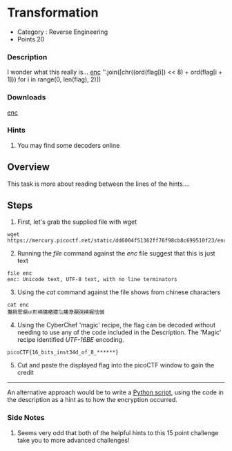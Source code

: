 # Transformation
- Category : Reverse Engineering
- Points 20

### Description

I wonder what this really is... [enc](https://mercury.picoctf.net/static/dd6004f51362ff76f98cb8c699510f23/enc) ''.join([chr((ord(flag[i]) << 8) + ord(flag[i + 1])) for i in range(0, len(flag), 2)])

### Downloads
[enc](./enc)

### Hints

1. You may find some decoders online


## Overview

This task is more about reading between the lines of the hints....

## Steps

1. First, let's grab the supplied file with wget

```
wget https://mercury.picoctf.net/static/dd6004f51362ff76f98cb8c699510f23/enc
```


2. Running the *file* command against the *enc* file suggest that this is just text
```
file enc
enc: Unicode text, UTF-8 text, with no line terminators
```

3. Using the *cat* command against the file shows from chinese characters
```
cat enc
灩捯䍔䙻ㄶ形楴獟楮獴㌴摟潦弸弰摤捤㤷慽
```

4. Using the CyberChef 'magic' recipe, the flag can be decoded without needing to use any of the code included in the Description. The 'Magic' recipe identified *UTF-16BE* encoding.
```
picoCTF{16_bits_inst34d_of_8_******}
```

5. Cut and paste the displayed flag into the picoCTF window to gain the credit

------------------------------

An alternative approach would be to write a [Python script](./decode.py), using the code in the description as a hint as to how the encryption occurred.






### Side Notes

1. Seems very odd that both of the helpful hints to this 15 point challenge take you to more advanced challenges!
